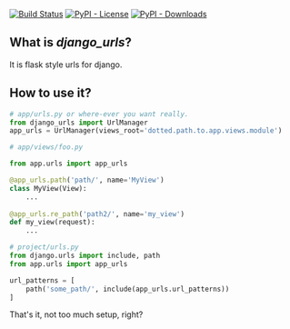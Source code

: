 [![Build Status](https://travis-ci.org/isik-kaplan/django_urls.svg?branch=master)](https://travis-ci.org/isik-kaplan/django_urls)
[![PyPI - License](https://img.shields.io/pypi/l/django-urls.svg)](https://pypi.org/project/django-urls/)
[![PyPI - Downloads](https://img.shields.io/pypi/dm/django-urls.svg)](https://pypi.org/project/django-urls/)
 
## What is *django_urls*?

It is flask style urls for django. 

## How to use it?

```python
# app/urls.py or where-ever you want really.
from django_urls import UrlManager
app_urls = UrlManager(views_root='dotted.path.to.app.views.module')
```

```python
# app/views/foo.py

from app.urls import app_urls

@app_urls.path('path/', name='MyView')
class MyView(View):
    ...
    
@app_urls.re_path('path2/', name='my_view')
def my_view(request):
    ...    
```

```python
# project/urls.py
from django.urls import include, path
from app.urls import app_urls

url_patterns = [
    path('some_path/', include(app_urls.url_patterns))
]
```


That's it, not too much setup, right?
